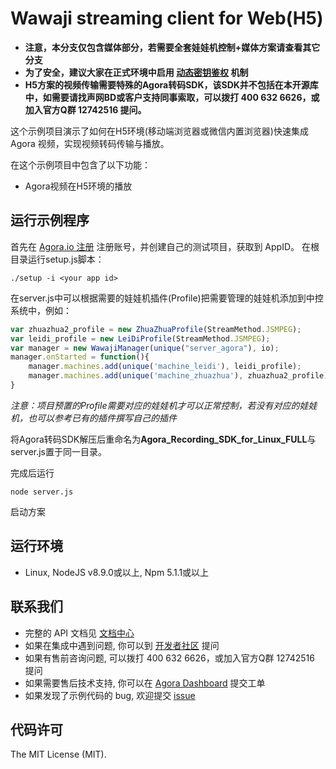 # Wawaji streaming client for Web(H5)

- **注意，本分支仅包含媒体部分，若需要全套娃娃机控制+媒体方案请查看其它分支**
- **为了安全，建议大家在正式环境中启用 [动态密钥鉴权](https://document.agora.io/cn/1.14/instruction/key.html) 机制**
- **H5方案的视频传输需要特殊的Agora转码SDK，该SDK并不包括在本开源库中，如需要请找声网BD或客户支持同事索取，可以拨打 400 632 6626，或加入官方Q群 12742516 提问。**

这个示例项目演示了如何在H5环境(移动端浏览器或微信内置浏览器)快速集成 Agora 视频，实现视频转码传输与播放。

在这个示例项目中包含了以下功能：

- Agora视频在H5环境的播放

## 运行示例程序
首先在 [Agora.io 注册](https://dashboard.agora.io/cn/signup/) 注册账号，并创建自己的测试项目，获取到 AppID。
在根目录运行setup.js脚本：

```
./setup -i <your app id>
```



在server.js中可以根据需要的娃娃机插件(Profile)把需要管理的娃娃机添加到中控系统中，例如：

```javascript
var zhuazhua2_profile = new ZhuaZhuaProfile(StreamMethod.JSMPEG);
var leidi_profile = new LeiDiProfile(StreamMethod.JSMPEG);
var manager = new WawajiManager(unique("server_agora"), io);
manager.onStarted = function(){
    manager.machines.add(unique('machine_leidi'), leidi_profile);
    manager.machines.add(unique('machine_zhuazhua'), zhuazhua2_profile);
}
```
  
  
*注意：项目预置的Profile需要对应的娃娃机才可以正常控制，若没有对应的娃娃机，也可以参考已有的插件撰写自己的插件*
  
  


将Agora转码SDK解压后重命名为**Agora_Recording_SDK_for_Linux_FULL**与server.js置于同一目录。

完成后运行
```
node server.js
```
启动方案



## 运行环境
- Linux, NodeJS v8.9.0或以上, Npm 5.1.1或以上

## 联系我们
- 完整的 API 文档见 [文档中心](https://docs.agora.io/cn/)
- 如果在集成中遇到问题, 你可以到 [开发者社区](https://dev.agora.io/cn/) 提问
- 如果有售前咨询问题, 可以拨打 400 632 6626，或加入官方Q群 12742516 提问
- 如果需要售后技术支持, 你可以在 [Agora Dashboard](https://dashboard.agora.io) 提交工单
- 如果发现了示例代码的 bug, 欢迎提交 [issue](https://github.com/AgoraIO/Wawaji/issues)

## 代码许可
The MIT License (MIT).
